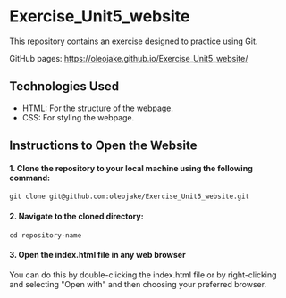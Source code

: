 # Exercise_Unit5_website

This repository contains an exercise designed to practice using Git.

GitHub pages: https://oleojake.github.io/Exercise_Unit5_website/

## Technologies Used

- HTML: For the structure of the webpage.
- CSS: For styling the webpage.

## Instructions to Open the Website

#### 1. Clone the repository to your local machine using the following command:

```
git clone git@github.com:oleojake/Exercise_Unit5_website.git
```

#### 2. Navigate to the cloned directory:

```
cd repository-name
```

#### 3. Open the index.html file in any web browser

You can do this by double-clicking the index.html file or by right-clicking and selecting "Open with" and then choosing your preferred browser.
